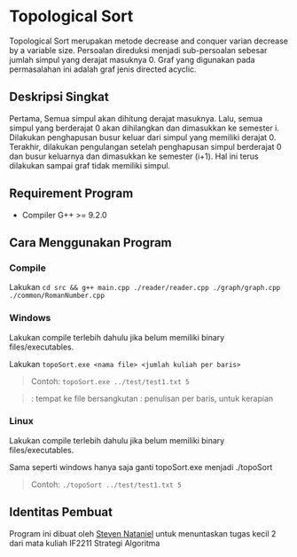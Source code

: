 # Topological Sort

Topological Sort merupakan metode decrease and conquer varian decrease by a variable size. Persoalan direduksi menjadi sub-persoalan sebesar jumlah simpul yang derajat masuknya 0. Graf yang digunakan pada permasalahan ini adalah graf jenis directed acyclic.

## Deskripsi Singkat

Pertama, Semua simpul akan dihitung derajat masuknya. Lalu, semua simpul yang berderajat 0 akan dihilangkan dan dimasukkan ke semester i. Dilakukan penghapusan busur keluar dari simpul yang memiliki derajat 0. Terakhir, dilakukan pengulangan setelah penghapusan simpul berderajat 0 dan busur keluarnya dan dimasukkan ke semester (i+1). Hal ini terus dilakukan sampai graf tidak memiliki simpul.

## Requirement Program

- Compiler G++ >= 9.2.0

## Cara Menggunakan Program

### Compile

Lakukan ```cd src && g++ main.cpp ./reader/reader.cpp ./graph/graph.cpp ./common/RomanNumber.cpp```

### Windows
Lakukan compile terlebih dahulu jika belum memiliki binary files/executables.

Lakukan ```topoSort.exe <nama file> <jumlah kuliah per baris>```

> Contoh: ```topoSort.exe ../test/test1.txt 5```

> <nama file>: tempat ke file bersangkutan
> <jumlah kuliah per baris>: penulisan per baris, untuk kerapian

### Linux
Lakukan compile terlebih dahulu jika belum memiliki binary files/executables.

Sama seperti windows hanya saja ganti topoSort.exe menjadi ./topoSort

> Contoh: ```./topoSort ../test/test1.txt 5```

## Identitas Pembuat
Program ini dibuat oleh [Steven Nataniel](https://github.com/ravielze) untuk menuntaskan tugas kecil 2 dari mata kuliah IF2211 Strategi Algoritma